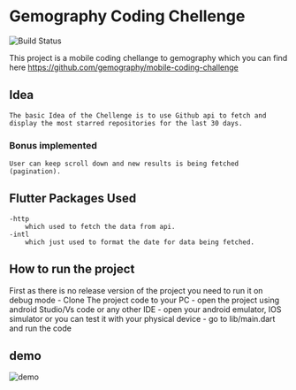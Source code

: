 # Gemography Coding Chellenge

![Build Status](https://travis-ci.org/joemccann/dillinger.svg?branch=master)

This project is a mobile coding chellange to gemography which you can find here https://github.com/gemography/mobile-coding-challenge

## Idea
    The basic Idea of the Chellenge is to use Github api to fetch and display the most starred repositories for the last 30 days.
### Bonus implemented 
    User can keep scroll down and new results is being fetched (pagination).

## Flutter Packages Used
    -http 
        which used to fetch the data from api.
    -intl 
        which just used to format the date for data being fetched.

## How to run the project
First as there is no release version of the project you need to run it on debug mode
    - Clone The project code to your PC
    - open the project using android Studio/Vs code or any other IDE
    - open your android emulator, IOS simulator or you can test it with your physical device 
    - go to lib/main.dart and run the code

## demo
![demo](/assets/images/demo.gif)

